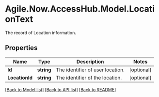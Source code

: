 # Agile.Now.AccessHub.Model.LocationText
The record of Location information.

## Properties

Name | Type | Description | Notes
------------ | ------------- | ------------- | -------------
**Id** | **string** | The identifier of user location. | [optional] 
**LocationId** | **string** | The identifier of the location. | [optional] 

[[Back to Model list]](../../README.md#documentation-for-models) [[Back to API list]](../../README.md#documentation-for-api-endpoints) [[Back to README]](../../README.md)

